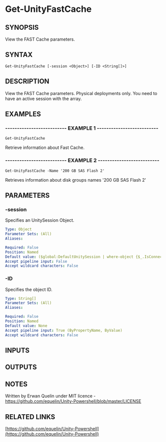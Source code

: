 # Get-UnityFastCache

## SYNOPSIS
View the FAST Cache parameters.

## SYNTAX

```
Get-UnityFastCache [-session <Object>] [-ID <String[]>]
```

## DESCRIPTION
View the FAST Cache parameters.
Physical deployments only.
You need to have an active session with the array.

## EXAMPLES

### -------------------------- EXAMPLE 1 --------------------------
```
Get-UnityFastCache
```

Retrieve information about Fast Cache.

### -------------------------- EXAMPLE 2 --------------------------
```
Get-UnityFastCache -Name '200 GB SAS Flash 2'
```

Retrieves information about disk groups names '200 GB SAS Flash 2'

## PARAMETERS

### -session
Specifies an UnitySession Object.

```yaml
Type: Object
Parameter Sets: (All)
Aliases: 

Required: False
Position: Named
Default value: ($global:DefaultUnitySession | where-object {$_.IsConnected -eq $true})
Accept pipeline input: False
Accept wildcard characters: False
```

### -ID
Specifies the object ID.

```yaml
Type: String[]
Parameter Sets: (All)
Aliases: 

Required: False
Position: Named
Default value: None
Accept pipeline input: True (ByPropertyName, ByValue)
Accept wildcard characters: False
```

## INPUTS

## OUTPUTS

## NOTES
Written by Erwan Quelin under MIT licence - https://github.com/equelin/Unity-Powershell/blob/master/LICENSE

## RELATED LINKS

[https://github.com/equelin/Unity-Powershell](https://github.com/equelin/Unity-Powershell)

